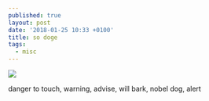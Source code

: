 ```yaml
---
published: true
layout: post
date: '2018-01-25 10:33 +0100'
title: so doge
tags:
  - misc
---
```

![](http://i0.kym-cdn.com/photos/images/original/000/581/296/c09.jpg)

danger to touch, warning, advise, will bark, nobel dog, alert
